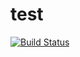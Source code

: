 # test
[![Build Status](https://travis-ci.org/laxmeshwarmadhu/test.svg?branch=master)](https://travis-ci.org/laxmeshwarmadhu/test)
